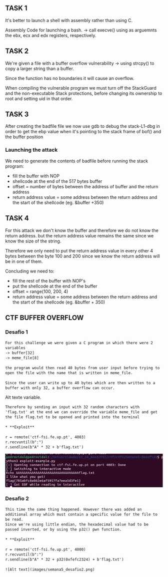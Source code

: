 ## TASK 1

It's better to launch a shell with assembly rather than using C.

Assembly Code for launching a bash. -> call execve() using as arguemnts the ebx, ecx and edx registers, respectively.

## TASK 2
We're given a file with a buffer overflow vulnerability -> using strcpy() to copy a larger string than a buffer.

Since the function has no boundaries it will cause an overflow.

When compiling the vulnerable program we must turn off the StackGuard and the non-executable Stack protections,
before changing its ownership to root and setting uid in that order.

## TASK 3

After creating the badfile file we now use gdb to debug the stack-L1-dbg in order to get the ebp value when it's pointing to the stack frame of bof()
and the buffer position


### Launching the attack

We need to generate the contents of badfile before running the stack program:
* fill the buffer with NOP
* shellcode at the end of the 517 bytes buffer
* offset = number of bytes between the address of buffer and the return address
* return address value = some address between the return address and the start of the shellcode (eg. &buffer +350)


## TASK 4

For this attack we don't know the buffer and therefore we do not know the return address. but the return address value remains the same since we know the size of the string.

Therefore we only need to put the return address value in every other 4 bytes between the byte 100 and 200 since we know the return address will be in one of them.

Concluding we need to:
* fill the rest of the buffer with NOP's
* put the shellcode at the end of the buffer
* offset = range(100, 200, 4)
* return address value = some address between the return address and the start of the shellcode (eg. &buffer + 350)



## CTF BUFFER OVERFLOW

### Desafio 1

    For this challenge we were given a C program in which there were 2 variables
    -> buffer[32]
    -> meme_file[8]

    the program would then read 40 bytes from user input before trying to open the file with the name that is written in meme_file.

    Since the user can write up to 40 bytes which are then written to a buffer with only 32, a buffer overflow can occur.
Alt texte variable.

    Therefore by sending an input with 32 random characters with 'flag.txt' at the end we can override the variable meme_file and get the file flag.txt to be opened and printed into the terminal

    * **Exploit**

    r = remote('ctf-fsi.fe.up.pt', 4003)
    r.recvuntil(b":")
    r.sendline(b"A" * 32 + b'flag.txt')

![Alt text](images/semana5_desafio1.png)



### Desafio 2

    This time the same thing happened. However there was added an additional array which must contain a specific value for the file to be read.
    Since we're using little endian, the hexadecimal value had to be passed inverted, or by using the p32() pwn function.

    * **Exploit**

    r = remote('ctf-fsi.fe.up.pt', 4000)
    r.recvuntil(b":")
    r.sendline(b"A" * 32 + p32(0xfefc2324) + b'flag.txt')

    ![Alt text](images/semana5_desafio2.png)


